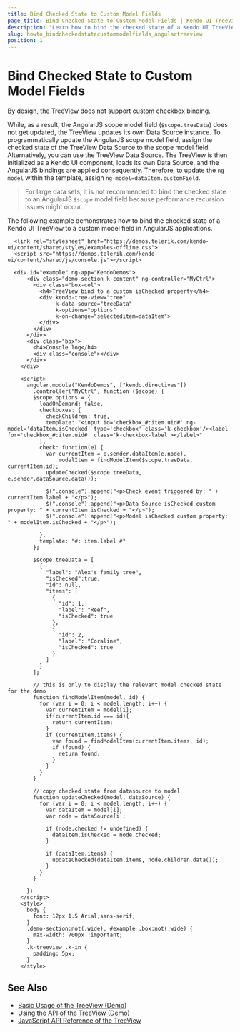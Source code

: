 ```yaml
---
title: Bind Checked State to Custom Model Fields
page_title: Bind Checked State to Custom Model Fields | Kendo UI TreeView
description: "Learn how to bind the checked state of a Kendo UI TreeView to a custom model field in AngularJS applications."
slug: howto_bindcheckedstatecustommodelfields_angulartreeview
position: 1
---
```


# Bind Checked State to Custom Model Fields

By design, the TreeView does not support custom checkbox binding.

While, as a result, the AngularJS scope model field (`$scope.treeData`) does not get updated, the TreeView updates its own Data Source instance. To programmatically update the AngularJS scope model field, assign the checked state of the TreeView Data Source to the scope model field. Alternatively, you can use the TreeView Data Source. The TreeView is then initialized as a Kendo UI component, loads its own Data Source, and the AngularJS bindings are applied consequently. Therefore, to update the `ng-model` within the template, assign `ng-model=dataItem.customField`.

> For large data sets, it is not recommended to bind the checked state to an AngularJS `$scope` model field because performance recursion issues might occur.

The following example demonstrates how to bind the checked state of a Kendo UI TreeView to a custom model field in AngularJS applications.

```dojo
  <link rel="stylesheet" href="https://demos.telerik.com/kendo-ui/content/shared/styles/examples-offline.css">
  <script src="https://demos.telerik.com/kendo-ui/content/shared/js/console.js"></script>

  <div id="example" ng-app="KendoDemos">
      <div class="demo-section k-content" ng-controller="MyCtrl">
        <div class="box-col">
          <h4>TreeView bind to a custom isChecked property</h4>
          <div kendo-tree-view="tree"
               k-data-source="treeData"
               k-options="options"
               k-on-change="selecteditem=dataItem">
          </div>
        </div>
      </div>
      <div class="box">
        <h4>Console log</h4>
        <div class="console"></div>
      </div>
    </div>

    <script>
      angular.module("KendoDemos", ["kendo.directives"])
        .controller("MyCtrl", function ($scope) {
        $scope.options = {
          loadOnDemand: false,
          checkboxes: {
            checkChildren: true,
            template: "<input id='checkbox_#:item.uid#' ng-model='dataItem.isChecked' type='checkbox' class='k-checkbox'/><label for='checkbox_#:item.uid#' class='k-checkbox-label'></label>"
          },
          check: function(e) {
            var currentItem = e.sender.dataItem(e.node),
                modelItem = findModelItem($scope.treeData, currentItem.id);
            updateChecked($scope.treeData, e.sender.dataSource.data());

            $(".console").append("<p>Check event triggered by: " + currentItem.label + "</p>");
            $(".console").append("<p>Data Source isChecked custom property: " + currentItem.isChecked + "</p>");
            $(".console").append("<p>Model isChecked custom property: " + modelItem.isChecked + "</p>");

          },
          template: "#: item.label #"
        };

        $scope.treeData = [
          {
            "label": "Alex's family tree",
            "isChecked":true,
            "id": null,
            "items": [
              {
                "id": 1,
                "label": "Reef",
                "isChecked": true
              },
              {
                "id": 2,
                "label": "Coraline",
                "isChecked": true
              }
            ]
          }
        ];

        // this is only to display the relevant model checked state for the demo
        function findModelItem(model, id) {
          for (var i = 0; i < model.length; i++) {
            var currentItem = model[i];
            if(currentItem.id === id){
              return currentItem;
            }
            if (currentItem.items) {
              var found = findModelItem(currentItem.items, id);
              if (found) {
                return found;
              }
            }
          }
        }

        // copy checked state from datasource to model
        function updateChecked(model, dataSource) {
          for (var i = 0; i < model.length; i++) {
            var dataItem = model[i];
            var node = dataSource[i];

            if (node.checked != undefined) {
              dataItem.isChecked = node.checked;
            }

            if (dataItem.items) {
              updateChecked(dataItem.items, node.children.data());
            }
          }
        }

      })
    </script>
    <style>
      body {
        font: 12px 1.5 Arial,sans-serif;
      }
      .demo-section:not(.wide), #example .box:not(.wide) {
        max-width: 700px !important;
      }
      .k-treeview .k-in {
        padding: 5px;
      }
    </style>
```

## See Also

* [Basic Usage of the TreeView (Demo)](https://demos.telerik.com/kendo-ui/treeview/index)
* [Using the API of the TreeView (Demo)](https://demos.telerik.com/kendo-ui/treeview/api)
* [JavaScript API Reference of the TreeView](/api/javascript/ui/treeview)
